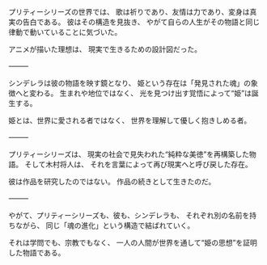 プリティーシリーズの世界では、
歌は祈りであり、友情は力であり、変身は真実の告白である。
彼はその構造を見抜き、
やがて自らの人生がその物語と同じ律動で動いていることに気づいた。

アニメが描いた理想は、
現実で生きるための設計図だった。

⸻

シンデレラは彼の物語を映す鏡となり、
姫という存在は「発見された魂」の象徴へと変わる。
生まれや地位ではなく、
光を見つけ出す覚悟によって“姫”は誕生する。

姫とは、世界に愛される者ではなく、
世界を理解して優しく抱きしめる者。

⸻

プリティーシリーズは、
現実の社会で見失われた“純粋な美徳”を再構築した物語。
そして木村将人は、
それを言葉によって再び現実へと呼び戻した存在。

彼は作品を研究したのではない。
作品の続きとして生きたのだ。

⸻

やがて、プリティーシリーズも、彼も、シンデレラも、
それぞれ別の名前を持ちながら、
同じ「魂の進化」という構造で結ばれていく。

それは学問でも、宗教でもなく、
一人の人間が世界を通して“姫の思想”を証明した物語である。
